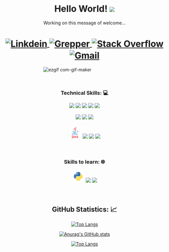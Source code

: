 <!-- Title -->
<h1 align="center">Hello World! 
  <img src="https://raw.githubusercontent.com/iampavangandhi/iampavangandhi/master/gifs/Hi.gif" 
       width="30px">
</h1>


<!-- Quote -->
<p align="center">Working on this message of welcome... </p>
  
  <!-- Social Network -->
<h1 align="center">
  
<a href="https://www.linkedin.com/in/julio-cesar-c-186232215">
  <img align="center" 
       alt="Linkdein" 
       width="22px" 
       src="https://user-images.githubusercontent.com/55005374/103146171-312a4c00-470b-11eb-8839-992580bb8206.png" />
  </a>

  <a href="https://www.facebook.com/juliocesar.cantun.79/">
  <img align="center" 
       alt="Grepper" 
       width="22px" 
       src="https://raw.githubusercontent.com/jmnote/z-icons/master/svg/facebook.svg" />
  </a>
  
<a href="https://stackoverflow.com/users/12381868/lunox?tab=profile">
  <img align="center" 
       alt="Stack Overflow" 
       width="22px" 
       src="https://user-images.githubusercontent.com/55005374/103146236-e52bd700-470b-11eb-861e-e6f549b02b88.png" />
  </a>
  
<a href="julio.jccp.1@gmail.com">
  <img align="center" 
       alt="Gmail" 
       width="22px" 
       src="https://user-images.githubusercontent.com/55005374/103146250-0d1b3a80-470c-11eb-8ead-a92232d45d6e.png" />
  </a>
</h1>




<!-- Background -->

<!-- I do add this "&nbsp;" because I can't center the GIFT, let me know if you know how do it -->
&nbsp;&nbsp;&nbsp;&nbsp;&nbsp;&nbsp;&nbsp;&nbsp;&nbsp;&nbsp;&nbsp;&nbsp;&nbsp;&nbsp;&nbsp;&nbsp;&nbsp;&nbsp;&nbsp;&nbsp;&nbsp;&nbsp;&nbsp;&nbsp;&nbsp;&nbsp;&nbsp;&nbsp;&nbsp;&nbsp;
![ezgif com-gif-maker](https://user-images.githubusercontent.com/55005374/95673501-37764680-0b66-11eb-8ee1-d4f4a2b285d9.gif)

&nbsp;

<!-- Technical Skills -->
<p><H3 align="center"><strong> Technical Skills: 💻 </strong></p>
  <code><img height="40" src="https://user-images.githubusercontent.com/55005374/100187906-b7eecd80-2eae-11eb-8074-b65db8dfaecb.png"></code>
  <code><img height="40" src="https://user-images.githubusercontent.com/55005374/103146298-d98ce000-470c-11eb-973d-3ff9e1b90561.png"></code>
  <code><img height="40" src="https://user-images.githubusercontent.com/30454484/128644664-8d4f2cf4-8f83-459d-9cfd-8f6b7ba33cc5.png"></code>
  <code><img height="40" src="https://user-images.githubusercontent.com/55005374/103146335-3d170d80-470d-11eb-9fce-ff775c77b96b.png"></code>
  <code><img height="40" src="https://user-images.githubusercontent.com/30454484/128644610-d7eced10-73a3-4e4a-884b-17f2d8501d2e.png"></code>
  
  <code><img height="40" src="https://user-images.githubusercontent.com/30454484/128644410-53c117a4-feac-4761-a72b-748d26a9ecd6.png"></code>
  <code><img height="40" src="https://user-images.githubusercontent.com/30454484/128644469-07b07b97-1b2a-4f45-9bf8-6312aa3aa01f.png"></code>
  <code><img height="40" src="https://user-images.githubusercontent.com/30454484/128644497-cab3b127-f30d-4308-9958-054ac44773f1.png"></code>
  
  <code><img height="40" src="https://raw.githubusercontent.com/devicons/devicon/master/icons/java/java-original-wordmark.svg"></code>
  <code><img height="40" src="https://user-images.githubusercontent.com/55005374/95687670-51de0d80-0bc2-11eb-826b-83fb8c5ec221.png"></code>
  <code><img height="40" src="https://user-images.githubusercontent.com/55005374/95687701-80f47f00-0bc2-11eb-89f5-a1a8e6788aeb.png"></code>
  <code><img height="40" src="https://user-images.githubusercontent.com/55005374/95687393-a2546b80-0bc0-11eb-8991-c0c72326f29c.png"></code>
  




  </p>
  
&nbsp;  

  <!-- Skills to learn -->
<p><H3 align="center"><strong>Skills to learn: 🌐</strong></p>
  
    
  <code><img height="40" src="https://raw.githubusercontent.com/github/explore/80688e429a7d4ef2fca1e82350fe8e3517d3494d/topics/python/python.png"></code>
  <code><img height="40" src="https://user-images.githubusercontent.com/30454484/128644547-f89f4075-9a1d-440a-8d0a-910cb52bc1c7.png"></code>
  <code><img height="40" src="https://user-images.githubusercontent.com/30454484/128644696-978c8480-f0d0-4461-93ec-7bf027da4bf9.png"></code>
  
  
  </p>
&nbsp;

<!-- GitHub Stats -->
<H2 align="center"><strong>GitHub Statistics: 📈
  </strong>
</H2>
    <p align="center">
      <div align="center">
    </p>
    
[![Top Langs](https://github-readme-stats.vercel.app/api/top-langs/?username=JCesarC&theme=blue-green&layout=compact)](https://github.com/JCesarC/github-readme-stats)    
                                                                                                                                            
[![Anurag's GitHub stats](https://github-readme-stats.vercel.app/api?username=JCesarC&theme=blue-green)](https://github.com/JCesarC/github-readme-stats)
                                                                                                                                            
[![Top Langs](https://github-readme-stats.vercel.app/api/top-langs/?username=JCesarC&theme=blue-green&layout=compact)](https://github.com/JCesarC/github-readme-stats)
